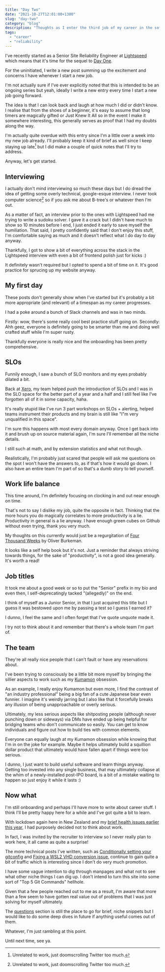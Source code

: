 ```yaml
---
title: "Day Two"
date: "2021-10-27T12:01:00+1300"
slug: "day-two"
category: "blog"
description: "Thoughts as I enter the third job of my career in the software industry"
tags:
  - "career"
  - "reliability"
---
```


I've recently started as a Senior Site Reliability Engineer at [Lightspeed](https://lightspeedhq.com/) which means that it's time for the sequel to [Day One](/blog/day-one).

For the uninitiated, I write a new post summing up the excitement and concerns I have whenever I start a new job.

I'm not actually sure if I've ever explicitly noted that this is intended to be an ongoing series but yeah, ideally I write a new entry every time I start a new job going forward.

The idea is that I can look back and laugh at how much I did or didn't know. I realise that from the shoes of a beginner, it's easy to assume that long timers are magically gifted or Just Knew It All so in the event I make it somewhere interesting, this generally serves as proof that I had my doubts along the way.

I'm actually quite overdue with this entry since I'm a little over a week into my new job already. I'll probably keep it kind of brief as well since I keep staying up late[^1] but I did make a couple of quick notes that I'll try to address.

Anyway, let's get started.

## Interviewing

I actually don't mind interviewing so much these days but I do dread the idea of getting some overly technical, google-esque interview. I never took computer science[^1] so if you ask me about B-tree's or whatever then I'm out.

As a matter of fact, an interview prior to the ones with Lightspeed had me trying to write a sudoku solver. I gave it a crack but I didn't have much to show so 10 minutes before I end, I just ended it early to save myself the humiliation. That said, I pretty confidently said that I don't enjoy this stuff, I'm comfortable saying as much and it doesn't reflect what I do day to day anyway.

Thankfully, I got to show a bit of everything across the stack in the Lightspeed interview with even a bit of frontend polish just for kicks :)

It definitely wasn't required but I opted to spend a bit of time on it. It's good practice for sprucing up my website anyway.

## My first day

These posts don't generally show when I've started but it's probably a bit more appropriate (and relevant) of a timespan as my career progresses.

I had a poke around a bunch of Slack channels and was in two minds.

Firstly: wow, there's some really cool best practice stuff going on. Secondly: Ahh geez, everyone is definitely going to be smarter than me and doing well crafted stuff while I'm super rusty.

Thankfully everyone is really nice and the onboarding has been pretty comprehensive.

## SLOs

Funnily enough, I saw a bunch of SLO monitors and my eyes probably dilated a bit.

Back at [Xero](https://www.xero.com/nz/), my team helped push the introduction of SLOs and I was in the SLO space for the better part of a year and a half and I still feel like I've forgotten all of it in some capacity, haha.

It's really stupid like I've run 3 part workshops on SLOs + alerting, helped teams instrument their products and my brain is still like "I"m very unqualified in this space".

I'm sure this happens with most every domain anyway. Once I get back into it and brush up on source material again, I'm sure I'll remember all the niche details.

I still such at math, and by extension statistics and what not though.

Realistically, I'm probably just scared that people will ask me questions on the spot I won't have the answers to, as if that's how it would go down. I also have an entire team I'm part of so that's a dumb story to tell yourself.

## Work life balance

This time around, I'm definitely focusing on clocking in and out near enough on time.

That's not to say I dislike my job, quite the opposite in fact. Thinking that the more hours you do magically correlates to more productivity is a lie. Productivity in general is a lie anyway. I have enough green cubes on Github without even trying, thank you very much.

My thoughts on this currently would just be a regurgitation of [Four Thousand Weeks](https://www.oliverburkeman.com/books) by Oliver Burkeman.

It looks like a self help book but it's not. Just a reminder that always striving towards things, for the sake of "productivity", is not a good idea generally. It's worth a read!

## Job titles

It took me about a good week or so to put the "Senior" prefix in my bio and even then, I self-deprecatingly tacked "(allegedly)" on the end.

I think of myself as a Junior Senior, in that I just acquired this title but I guess it was bestowed upon me by passing a test so I guess I earned it?

I dunno, I feel the same and I often forget that I've quote unquote made it.

I try not to think about it and remember that there's a whole team I'm part of.

## The team

They're all really nice people that I can't fault or have any reservations about.

I've been trying to consciously be a little bit more myself by bringing the sillier aspects to work such as my [Kumamon](https://en.wikipedia.org/wiki/Kumamon) obsession.

As an example, I really enjoy Kumamon but even more, I find the contrast of "an industry professional" being a big fan of a cute Japanese bear even funnier. I imagine it's weirdly jarring but I also like that it forcefully breaks any illusion of being unapproachable or overly serious.

Ultimately, my less serious aspects like shitposting people (although never punching down or sideways) via DMs have ended up being helpful for bridging teams who don't communicate so easily. You can get to know individuals and figure out how to build ties with common elements.

Everyone can equally laugh at my Kumamon obsession while knowing that I'm in on the joke for example. Maybe it helps ultimately build a squillion dollar product that ultimately would have fallen apart if things were too serious.

I dunno, I just want to build useful software and learn things anyway. Getting too invested into any single business, that may ultimately collapse at the whim of a newly-installed post-IPO board, is a bit of a mistake waiting to happen so just enjoy it while it lasts :)

## Now what

I'm still onboarding and perhaps I'll have more to write about career stuff. I think I'll be pretty happy here for a while and I've got quite a bit to learn.

With lockdown again here in New Zealand and my [brief health issues earlier this year](/blog/ride-the-curve/), I had purposely decided not to think about work.

In fact, I was invited by the recruiter to interview so I never really plan to work here, it all came as quite a surprise!

The more technical posts I've written, such as [Conditionally setting your gitconfig](/blog/conditional-gitconfig/) and [Fixing a WSL2 VHD conversion issue](/blog/wsl2-vhd-issue/), continue to gain quite a bit of traffic which is interesting since I don't do very much promotion.

I have some vague intention to dig through manpages and what not to see what other niche things I can dig up. I don't intend to turn this site into some sort of "Top 5 Git Commands" hellhole.

Given that a few people reached out to me as a result, I'm aware that more than a few seem to have gotten real value out of problems that I was just solving for myself ultimately.

The [questions](/questions) section is still the place to go for brief, niche snippets but I would like to do some deep dives in future if anything useful comes out of them.

Whatever, I'm just rambling at this point.

Until next time, see ya.

[^1]: Unrelated to work, just doomscrolling Twitter too much.
[^2]: I was actually rejected from university, not that I really wanted to go anyway. I considered myself allergic to debt, at least on that scale.
